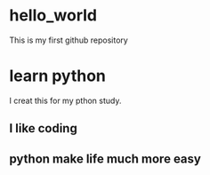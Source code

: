 # hello_world
This is my first github repository

# learn python
I creat this for my pthon study.

## I like coding
## python make life much more easy
